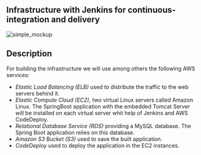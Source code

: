 ## Infrastructure with Jenkins for continuous- integration and delivery

![simple_mockup](../../documents/images/infrastructure_jenkins_codeDeploy.png)

## Description
For building the infrastructure we will use among others the following AWS services:
- *Elastic Load Balancing (ELB)* used to distribute the traffic to the web servers behind it.- *Elastic Compute Cloud (EC2)*, two virtual Linux servers called Amazon Linux. The SpringBoot application with the embedded Tomcat Server will be installed on each virtual server whit help of Jenkins and AWS CodeDeploy.- *Relational Database Service (RDS)* providing a MySQL database. The Spring Boot application relies on this database.
- *Amazon S3 Bucket (S3)* used to save the built application.
- *CodeDeploy* used to deploy the application in the EC2 instances.